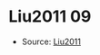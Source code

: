<a name="material" />

# Liu2011 09
<script type="application/ld+json">
  {
    "@context": "https://schema.org/",
    "@type": "ChemicalSubstance",
    "http://purl.org/dc/terms/conformsTo":
      {
        "@type": "CreativeWork",
        "@id": "https://bioschemas.org/profiles/ChemicalSubstance/0.4-RELEASE/"
      },
    "@id": "https://egonw.github.io/nanowiki/nanowiki83.html#material",
    "name": "Liu2011 09",
    "sameAs": "http://127.0.0.1/mediawiki/index.php/Special:URIResolver/Liu2011_09"
  }
</script>


* Source: [Liu2011](http://127.0.0.1/mediawiki/index.php/Special:URIResolver/Liu2011)

